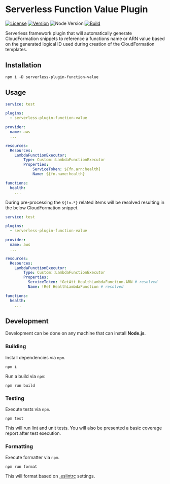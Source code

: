 # Serverless Function Value Plugin

[![License][License Badge]](LICENSE)
[![Version][Version Badge]](package.json#L32)
![Node Version][Node Version Badge]
[![Build][CI Badge]][CI Workflow]

Serverless framework plugin that will automatically generate CloudFormation
snippets to reference a functions name or ARN value based on the generated
logical ID used during creation of the CloudFormation templates.

## Installation

```
npm i -D serverless-plugin-function-value
```

## Usage

```yml
service: test

plugins:
  - serverless-plugin-function-value

provider:
  name: aws
  ...

resources:
  Resources:
    LambdaFunctionExecutor:
        Type: Custom::LambdaFunctionExecutor
        Properties:
            ServiceToken: ${fn.arn:health}
            Name: ${fn.name:health}

functions:
  health:
    ...
```

During pre-processing the `${fn.*}` related items will be resolved resulting in
the below CloudFormation snippet.

```yml
service: test

plugins:
  - serverless-plugin-function-value

provider:
  name: aws
  ...

resources:
  Resources:
    LambdaFunctionExecutor:
        Type: Custom::LambdaFunctionExecutor
        Properties:
          ServiceToken: !GetAtt HealthLambdaFunction.ARN # resolved
          Name: !Ref HealthLambdaFunction # resolved

functions:
  health:
    ...
```

## Development

Development can be done on any machine that can install **Node.js**.

### Building

Install dependencies via `npm`.

```
npm i
```

Run a build via `npm`:

```
npm run build
```

### Testing

Execute tests via `npm`.

```
npm test
```

This will run lint and unit tests. You will also be presented a basic coverage
report after test execution.

### Formatting

Execute formatter via `npm`.

```
npm run format
```

This will format based on [.eslintrc](.eslintrc) settings.

<!-- links -->
[License Badge]: https://img.shields.io/github/license/devpow112/serverless-plugin-function-value
[Version Badge]: https://img.shields.io/github/package-json/v/devpow112/serverless-plugin-function-value
[Node Version Badge]: https://img.shields.io/node/v/serverless-plugin-function-value
[CI Badge]: https://github.com/devpow112/serverless-plugin-function-value/workflows/build/badge.svg?branch=master
[CI Workflow]: https://github.com/devpow112/serverless-plugin-function-value/actions?query=workflow%3Abuild+branch%3Amaster
